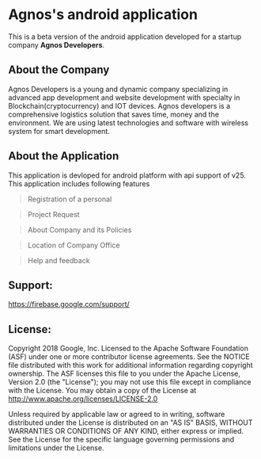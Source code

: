 
# Agnos's android application

This is a beta version of the android application developed for a startup company **Agnos Developers**.



## About the Company

Agnos Developers is a young and dynamic company specializing in
advanced app development and website development with specialty in
Blockchain(cryptocurrency) and IOT devices.
Agnos developers is a comprehensive logistics solution that saves
time, money and the environment. We are using latest technologies and
software with wireless system for smart development.



## About the Application

This application is devloped for android platform with api support of v25. This application includes following features
>Registration of a personal 

>Project Request

>About Company and its Policies

>Location of Company Office

>Help and feedback



## Support:

https://firebase.google.com/support/



## License:

Copyright 2018 Google, Inc. Licensed to the Apache Software Foundation (ASF) under one or more contributor license agreements. See the NOTICE file distributed with this work for additional information regarding copyright ownership. The ASF licenses this file to you under the Apache License, Version 2.0 (the "License"); you may not use this file except in compliance with the License. You may obtain a copy of the License at http://www.apache.org/licenses/LICENSE-2.0

Unless required by applicable law or agreed to in writing, software distributed under the License is distributed on an "AS IS" BASIS, WITHOUT WARRANTIES OR CONDITIONS OF ANY KIND, either express or implied. See the License for the specific language governing permissions and limitations under the License.
